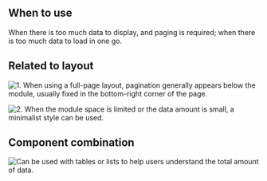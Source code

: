 ## When to use

When there is too much data to display, and paging is required; when there is too much data to load in one go.

## Related to layout

![1. When using a full-page layout, pagination generally appears below the module, usually fixed in the bottom-right corner of the page.](01)

![2. When the module space is limited or the data amount is small, a minimalist style can be used.](02)

## Component combination

![Can be used with tables or lists to help users understand the total amount of data.](03)
